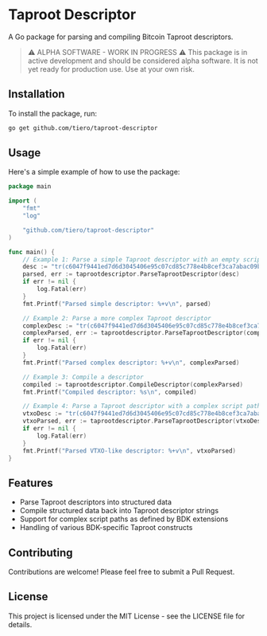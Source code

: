 # Taproot Descriptor

A Go package for parsing and compiling Bitcoin Taproot descriptors.

> ⚠️ ALPHA SOFTWARE - WORK IN PROGRESS ⚠️
> This package is in active development and should be considered alpha software. It is not yet ready for production use. Use at your own risk.


## Installation

To install the package, run:

```bash
go get github.com/tiero/taproot-descriptor
```

## Usage

Here's a simple example of how to use the package:

```go
package main

import (
	"fmt"
	"log"

	"github.com/tiero/taproot-descriptor"
)

func main() {
	// Example 1: Parse a simple Taproot descriptor with an empty script tree
	desc := "tr(c6047f9441ed7d6d3045406e95c07cd85c778e4b8cef3ca7abac09b95c709ee5,{})"
	parsed, err := taprootdescriptor.ParseTaprootDescriptor(desc)
	if err != nil {
		log.Fatal(err)
	}
	fmt.Printf("Parsed simple descriptor: %+v\n", parsed)

	// Example 2: Parse a more complex Taproot descriptor
	complexDesc := "tr(c6047f9441ed7d6d3045406e95c07cd85c778e4b8cef3ca7abac09b95c709ee5,{pk(fff97bd5755eeea420453a14355235d382f6472f8568a18b2f057a1460297556),pk(e493dbf1c10d80f3581e4904930b1404cc6c13900ee0758474fa94abe8c4cd13)})"
	complexParsed, err := taprootdescriptor.ParseTaprootDescriptor(complexDesc)
	if err != nil {
		log.Fatal(err)
	}
	fmt.Printf("Parsed complex descriptor: %+v\n", complexParsed)

	// Example 3: Compile a descriptor
	compiled := taprootdescriptor.CompileDescriptor(complexParsed)
	fmt.Printf("Compiled descriptor: %s\n", compiled)

	// Example 4: Parse a Taproot descriptor with a complex script path (like VTXO)
	vtxoDesc := "tr(c6047f9441ed7d6d3045406e95c07cd85c778e4b8cef3ca7abac09b95c709ee5,{pk(fff97bd5755eeea420453a14355235d382f6472f8568a18b2f057a1460297556),and_v(v:pk(e493dbf1c10d80f3581e4904930b1404cc6c13900ee0758474fa94abe8c4cd13),older(144))})"
	vtxoParsed, err := taprootdescriptor.ParseTaprootDescriptor(vtxoDesc)
	if err != nil {
		log.Fatal(err)
	}
	fmt.Printf("Parsed VTXO-like descriptor: %+v\n", vtxoParsed)
}
```

## Features

- Parse Taproot descriptors into structured data
- Compile structured data back into Taproot descriptor strings
- Support for complex script paths as defined by BDK extensions
- Handling of various BDK-specific Taproot constructs


## Contributing

Contributions are welcome! Please feel free to submit a Pull Request.

## License

This project is licensed under the MIT License - see the LICENSE file for details.
